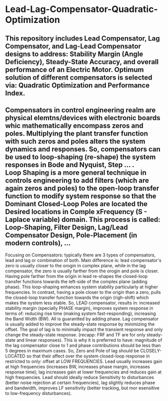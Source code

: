 # Lead-Lag-Compensator-Quadratic-Optimization
This repository includes Lead Compensator, Lag Compensator, and Lag-Lead Compensator designs to address: Stability Margin (Angle Deficiency), Steady-State Accuracy, and overall performance of an Electric Motor. 
Optimum solution of different compensators is selected via: Quadratic Optimization and Performance Index. 
---
Compensators in control engineering realm are physical elemtns/devices with electronic boards whic mathematically encompass zeros and poles. Multiplying the plant transfer function with such zeros and poles alters the system dynamics and responses. So, compensators can be used to 
loop-shaping (re-shape) the system responses in Bode and Nyquist, Step ... .  
Loop Shaping is a more general technique in controls engineering to add filters (which are again zeros and poles) to the open-loop transfer function to modify system response so that the Dominant Closed-Loop Poles are located the Desired locations in Comple xFrequency (S - Laplace variable) domain. This process is called: Loop-Shaping, Filter Design, Lag/Lead Compensator Design, Pole-Placement (in modern controls), ...
---
Focusing on Compensators: typically there are 3 types of compensators, lead and lag or combination of both. Main difference is: lead compensator's zero is usually closer to the orogin in complex plane, while in the lag compensator, the zero is usually farther from the orogin and pole is closer. Having pole farther from the origin in lead re-shapes the closed-loop transfer functions towards the left-side of the complex plane (adding phase). This loop-shaping enhances system stability particularly at higher frequencies. In contrast, having a pole closer to the origin than a zero, pulls the closed-loop transfer function towards the origin (righ-shift) which makes the system less stable. 
So, LEAD compensator, results in: increased stability margin (specially PHASE margin), improves system response in terms of: reducing rise time (making system fast-responding), increasing the Band Width (BW). All is guarantted by adding phase. 
Lag compensator is usually added to improve the steady-state response by minimizing the offset. The goal of lag is to minimally impact the transient response and only change the steady-state response. (recapp: FRF and TF are for only steady-state and linear responses). This is why it is preferred to have: magnitude of the lag compensator close to 1 and phase contributions should be less than 5 degrees in maximum cases. So, Zero and Pole of lag should be CLOSELY-LOCATED so that their affect over the system closed-loop response in restricted to only: offset at LOW FREQUENCIES. Lead usually increases gain at high frequencies (increases BW, increases phase margin, increases response time); lag increases gain at lower frequencies and reduces gain at high frequencies. Lead should ideally reduce Sensitivity to disturbances (better noise rejection at certain frequencies), lag slightly reduces phase and bandwidth, improves LF sensitivity (better tracking, but mor esensitive to low-frequency disturbances).      
 
